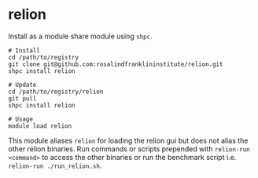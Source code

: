 # relion

Install as a module share module using `shpc`.

```
# Install
cd /path/to/registry
git clone git@github.com:rosalindfranklininstitute/relion.git
shpc install relion

# Update
cd /path/to/registry/relion
git pull
shpc install relion

# Usage
module load relion
```

This module aliases `relion` for loading the relion gui but does not alias the other relion binaries. 
Run commands or scripts prepended with `relion-run <command>` to access the other binaries or run the benchmark script i.e. `relion-run ./run_relion.sh`. 